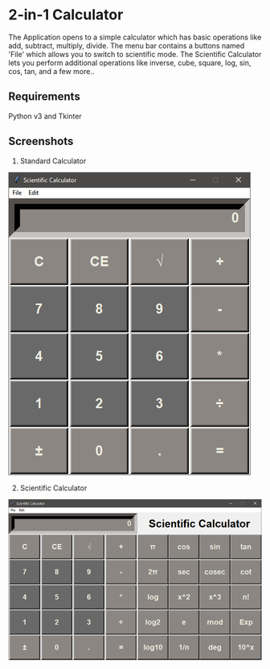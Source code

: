 # 2-in-1 Calculator
The Application opens to a simple calculator which has basic operations like add, subtract, multiply, divide.
The menu bar contains a buttons named 'File' which allows you to switch to scientific mode.
The Scientific Calculator lets you perform additional operations like inverse, cube, square, log, sin, cos, tan, and a few more..

## Requirements
Python v3 and Tkinter

## Screenshots
1. Standard Calculator

![](output/standard_calc.PNG)

2. Scientific Calculator

![](output/scientific_calc.PNG)
